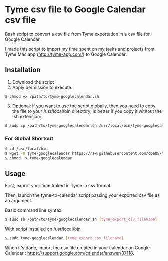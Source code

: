 # Tyme csv file to Google Calendar csv file

Bash script to convert a csv file from Tyme exportation in a csv file for Google Calendar.

I made this script to import my time spent on my tasks and projects from Tyme Mac app (http://tyme-app.com/) to Google Calendar.

## Installation

1. Download the script
2. Apply permission to execute:

```
$ chmod +x /path/to/tyme-googlecalendar.sh
```

3. Optional: if you want to use the script globally, then you need to copy the file to your /usr/local/bin directory, is better
if you copy it without the .sh extension:

```bash
$ sudo cp /path/to/tyme-googlecalendar.sh /usr/local/bin/tyme-googlecalendar
```

### For Global Shortcut ###

```bash
$ cd /usr/local/bin
$ wget -O tyme-googlecalendar https://raw.githubusercontent.com/cba85/tyme-googlecalendar/master/tyme-googlecalendar.sh
$ chmod +x tyme-googlecalendar
```

## Usage ##

First, export your time traked in Tyme in csv format.

Then, launch the tyme-to-calendar script passing your exported csv file as an argument.

Basic command line syntax:

```bash
$ sudo sh /path/to/tyme-googlecalendar.sh [tyme_export_csv_filename]
```

With script installed on /usr/local/bin

```bash
$ sudo tyme-googlecalendar [tyme_export_csv_filename]
```

When it's done, import the csv file created in your calendar on Google Calendar : https://support.google.com/calendar/answer/37118.
